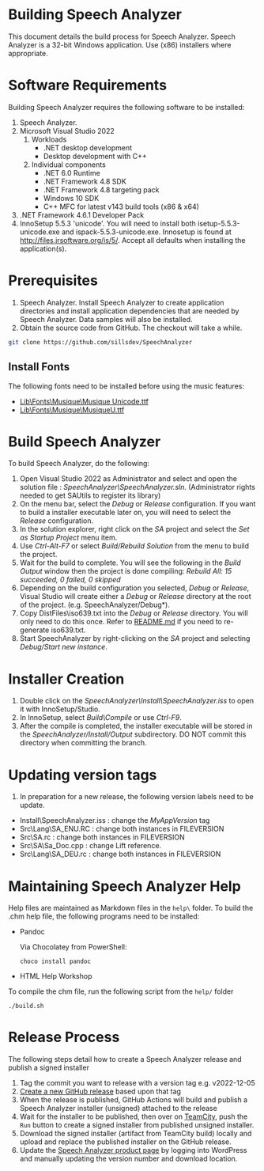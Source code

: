 # Building Speech Analyzer
This document details the build process for Speech Analyzer.
Speech Analyzer is a 32-bit Windows application.  Use (x86) installers where appropriate.

# Software Requirements
Building Speech Analyzer requires the following software to be installed:
1. Speech Analyzer.
1. Microsoft Visual Studio 2022
    1. Workloads
        * .NET desktop development
        * Desktop development with C++
    1. Individual components
        * .NET 6.0 Runtime
        * .NET Framework 4.8 SDK
        * .NET Framework 4.8 targeting pack
        * Windows 10 SDK
        * C++ MFC for latest v143 build tools (x86 & x64)
1. .NET Framework 4.6.1 Developer Pack
1. InnoSetup 5.5.3 'unicode'.  You will need to install both isetup-5.5.3-unicode.exe and ispack-5.5.3-unicode.exe. 
Innosetup is found at http://files.jrsoftware.org/is/5/.  Accept all defaults when installing the application(s).

# Prerequisites
1. Speech Analyzer.  Install Speech Analyzer to create application directories and install application dependencies that are needed by Speech Analyzer.  Data samples will also be installed.
1. Obtain the source code from GitHub.  The checkout will take a while.
```bash
git clone https://github.com/sillsdev/SpeechAnalyzer
```

## Install Fonts
The following fonts need to be installed before using the music features:
* [Lib\Fonts\Musique\Musique Unicode.ttf](https://github.com/sillsdev/SpeechAnalyzer/raw/master/Lib/Fonts/Musique/Musique%20Unicode.ttf)
* [Lib\Fonts\Musique\MusiqueU.ttf](https://github.com/sillsdev/SpeechAnalyzer/raw/master/Lib/Fonts/Musique/MusiqueU.ttf)

# Build Speech Analyzer
To build Speech Analyzer, do the following:
1. Open Visual Studio 2022 as Administrator and select and open the solution file : *SpeechAnalyzer\SpeechAnalyzer.sln.*
(Administrator rights needed to get SAUtils to register its library)
1. On the menu bar, select the *Debug* or *Release* configuration.  If you want to build a installer executable later on, you will need to select the *Release* configuration.
1. In the solution explorer, right click on the *SA* project and select the *Set as Startup Project* menu item.
1. Use *Ctrl-Alt-F7* or select *Build/Rebuild Solution* from the menu to build the project.
1. Wait for the build to complete.  You will see the following in the *Build Output* window then the project is done compiling:  *Rebuild All: 15 succeeded, 0 failed, 0 skipped*
1. Depending on the build configuration you selected, *Debug* or *Release*, Visual Studio will create either a *Debug* or *Release* directory at the root of the project. (e.g. SpeechAnalyzer/Debug*).
1. Copy DistFiles\iso639.txt into the *Debug* or *Release* directory. You will only need to do this once. 
Refer to [README.md](DevUtils\parse-langtags\README.md) if you need to re-generate iso639.txt.
1. Start SpeechAnalyzer by right-clicking on the *SA* project and selecting *Debug/Start new instance*.

# Installer Creation
1. Double click on the *SpeechAnalyzer\Install\SpeechAnalyzer.iss* to open it with InnoSetup/Studio.
1. In InnoSetup, select *Build\Compile* or use *Ctrl-F9*.
1. After the compile is completed, the installer executable will be stored in the *SpeechAnalyzer/Install/Output* subdirectory.  DO NOT commit this directory when committing the branch.

# Updating version tags
1. In preparation for a new release, the following version labels need to be update.
- Install\SpeechAnalyzer.iss : change the *MyAppVersion* tag
- Src\Lang\SA_ENU.RC : change both instances in FILEVERSION
- Src\SA.rc : change both instances in FILEVERSION
- Src\SA\Sa_Doc.cpp : change Lift reference.
- Src\Lang\SA_DEU.rc : change both instances in FILEVERSION

# Maintaining Speech Analyzer Help
Help files are maintained as Markdown files in the `help\` folder. To build the .chm help file, the following programs need to be installed:
* Pandoc

    Via Chocolatey from PowerShell:
    ```
    choco install pandoc
    ```

* HTML Help Workshop

To compile the chm file, run the following script from the `help/` folder
```
./build.sh
```

# Release Process
The following steps detail how to create a Speech Analyzer release and publish a signed installer
1. Tag the commit you want to release with a version tag e.g. v2022-12-05
2. [Create a new GitHub release](https://github.com/sillsdev/SpeechAnalyzer/releases/new) based upon that tag
3. When the release is published, GitHub Actions will build and publish a Speech Analyzer installer (unsigned) attached to the release
4. Wait for the installer to be published, then over on [TeamCity](https://build.palaso.org/buildConfiguration/SpeechAnalyzer_SignInstaller), push the `Run` button to create a signed installer from published unsigned installer.
5. Download the signed installer (artifact from TeamCity build) locally and upload and replace the published installer on the GitHub release.
6. Update the [Speech Analyzer product page](https://software.sil.org/speech-analyzer/) by logging into WordPress and manually updating the version number and download location.
